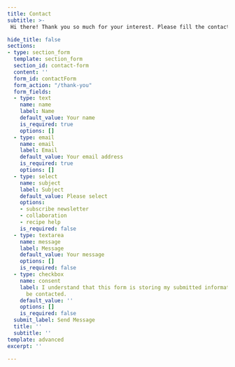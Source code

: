 ```yaml
---
title: Contact
subtitle: >-
 Hi there! Thank you so much for your interest. Please fill the contact form below or send me an email at hutingstudio@gmail.com.

hide_title: false
sections:
- type: section_form
  template: section_form
  section_id: contact-form
  content: ''
  form_id: contactForm
  form_action: "/thank-you"
  form_fields:
  - type: text
    name: name
    label: Name
    default_value: Your name
    is_required: true
    options: []
  - type: email
    name: email
    label: Email
    default_value: Your email address
    is_required: true
    options: []
  - type: select
    name: subject
    label: Subject
    default_value: Please select
    options:
    - subscribe newsletter
    - collaboration
    - recipe help
    is_required: false
  - type: textarea
    name: message
    label: Message
    default_value: Your message
    options: []
    is_required: false
  - type: checkbox
    name: consent
    label: I understand that this form is storing my submitted information so I can
      be contacted.
    default_value: ''
    options: []
    is_required: false
  submit_label: Send Message
  title: ''
  subtitle: ''
template: advanced
excerpt: ''

---
```

